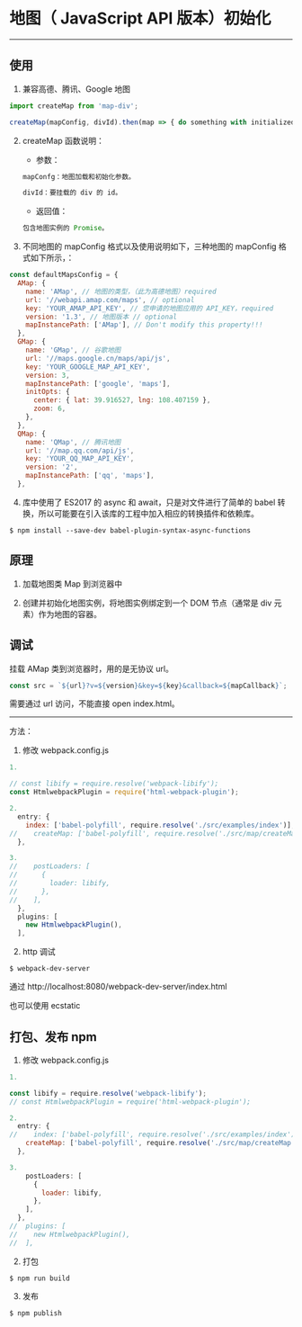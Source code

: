 # 地图（ JavaScript API 版本）初始化
---

## 使用

1. 兼容高德、腾讯、Google 地图

```js
import createMap from 'map-div';

createMap(mapConfig, divId).then(map => { do something with initialized map instance });
```

2. createMap 函数说明：

    - 参数：
    ```js
    mapConfg：地图加载和初始化参数。

    divId：要挂载的 div 的 id。
    ```

    - 返回值：
    ```js
    包含地图实例的 Promise。
    ```

3. 不同地图的 mapConfig 格式以及使用说明如下，三种地图的 mapConfig 格式如下所示，：
```js
const defaultMapsConfig = {
  AMap: {
    name: 'AMap', // 地图的类型，（此为高德地图）required
    url: '//webapi.amap.com/maps', // optional
    key: 'YOUR_AMAP_API_KEY', // 您申请的地图应用的 API_KEY，required
    version: '1.3', // 地图版本 // optional
    mapInstancePath: ['AMap'], // Don't modify this property!!!
  },
  GMap: {
    name: 'GMap', // 谷歌地图
    url: '//maps.google.cn/maps/api/js',
    key: 'YOUR_GOOGLE_MAP_API_KEY',
    version: 3,
    mapInstancePath: ['google', 'maps'],
    initOpts: {
      center: { lat: 39.916527, lng: 108.407159 },
      zoom: 6,
    },
  },
  QMap: {
    name: 'QMap', // 腾讯地图
    url: '//map.qq.com/api/js',
    key: 'YOUR_QQ_MAP_API_KEY',
    version: '2',
    mapInstancePath: ['qq', 'maps'],
  },
```

4. 库中使用了 ES2017 的 async 和 await，只是对文件进行了简单的 babel 转换，所以可能要在引入该库的工程中加入相应的转换插件和依赖库。

```console
$ npm install --save-dev babel-plugin-syntax-async-functions
```

## 原理

1. 加载地图类 Map 到浏览器中

2. 创建并初始化地图实例，将地图实例绑定到一个 DOM 节点（通常是 div 元素）作为地图的容器。

## 调试 

挂载 AMap 类到浏览器时，用的是无协议 url。

```js
const src = `${url}?v=${version}&key=${key}&callback=${mapCallback}`;
```

需要通过 url 访问，不能直接 open index.html。

---

方法：

1. 修改 webpack.config.js 

```js
1. 

// const libify = require.resolve('webpack-libify');
const HtmlwebpackPlugin = require('html-webpack-plugin');

2.
  entry: {
    index: ['babel-polyfill', require.resolve('./src/examples/index')],
//    createMap: ['babel-polyfill', require.resolve('./src/map/createMap')],
  },

3.
//    postLoaders: [
//      {
//        loader: libify,
//      },
//    ],
  },
  plugins: [
    new HtmlwebpackPlugin(),
  ],
```
2. http 调试

```console
$ webpack-dev-server
```

通过 http://localhost:8080/webpack-dev-server/index.html

也可以使用 ecstatic

## 打包、发布 npm

1. 修改 webpack.config.js 

```js
1. 

const libify = require.resolve('webpack-libify');
// const HtmlwebpackPlugin = require('html-webpack-plugin');

2.
  entry: {
//    index: ['babel-polyfill', require.resolve('./src/examples/index')],
    createMap: ['babel-polyfill', require.resolve('./src/map/createMap')],
  },

3.
    postLoaders: [
      {
        loader: libify,
      },
    ],
  },
//  plugins: [
//    new HtmlwebpackPlugin(),
//  ],
```

2. 打包

```console
$ npm run build
```

3. 发布

```console
$ npm publish 
```

